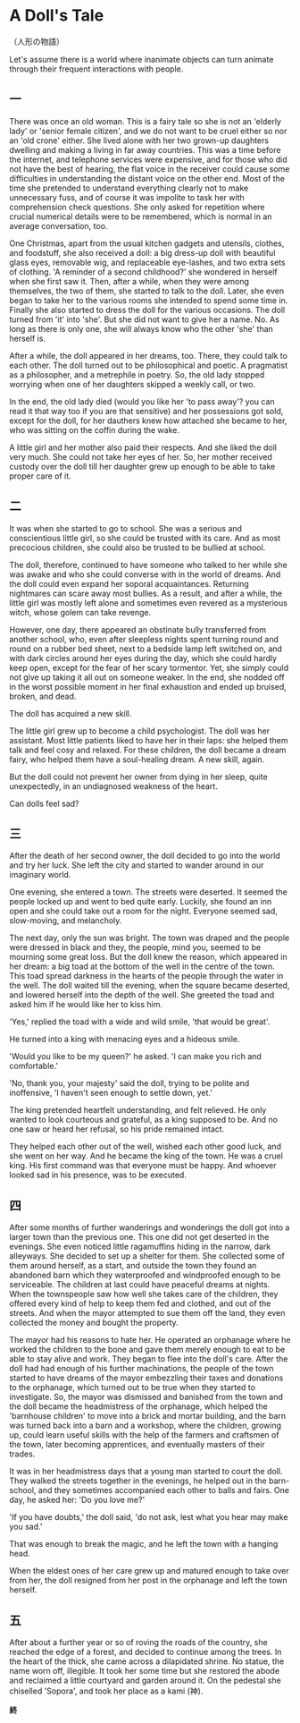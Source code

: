# A Doll's Tale #

（人形の物語）

Let's assume there is a world where inanimate objects can turn animate through their frequent interactions with people.


## 一 ##

There was once an old woman. This is a fairy tale so she is not an 'elderly lady' or 'senior female citizen', and we do not want to be cruel either so nor an 'old crone' either. She lived alone with her two grown-up daughters dwelling and making a living in far away countries. This was a time before the internet, and telephone services were expensive, and for those who did not have the best of hearing, the flat voice in the receiver could cause some difficulties in understanding the distant voice on the other end. Most of the time she pretended to understand everything clearly not to make unnecessary fuss, and of course it was impolite to task her with comprehension check questions. She only asked for repetition where crucial numerical details were to be remembered, which is normal in an average conversation, too.

One Christmas, apart from the usual kitchen gadgets and utensils, clothes, and foodstuff, she also received a doll: a big dress-up doll with beautiful glass eyes, removable wig, and replaceable eye-lashes, and two extra sets of clothing. 'A reminder of a second childhood?' she wondered in herself when she first saw it. Then, after a while, when they were among themselves, the two of them, she started to talk to the doll. Later, she even began to take her to the various rooms she intended to spend some time in. Finally she also started to dress the doll for the various occasions. The doll turned from 'it' into 'she'. But she did not want to give her a name. No. As long as there is only one, she will always know who the other 'she' than herself is.

After a while, the doll appeared in her dreams, too. There, they could talk to each other. The doll turned out to be philosophical and poetic. A pragmatist as a philosopher, and a metrephile in poetry. So, the old lady stopped worrying when one of her daughters skipped a weekly call, or two.

In the end, the old lady died (would you like her 'to pass away'? you can read it that way too if you are that sensitive) and her possessions got sold, except for the doll, for her dauthers knew how attached she became to her, who was sitting on the coffin during the wake.

A little girl and her mother also paid their respects. And she liked the doll very much. She could not take her eyes of her. So, her mother received custody over the doll till her daughter grew up enough to be able to take proper care of it.


## 二 ##

It was when she started to go to school. She was a serious and conscientious little girl, so she could be trusted with its care. And as most precocious children, she could also be trusted to be bullied at school.

The doll, therefore, continued to have someone who talked to her while she was awake and who she could converse with in the world of dreams. And the doll could even expand her soporal acquaintances. Returning nightmares can scare away most bullies. As a result, and after a while, the little girl was mostly left alone and sometimes even revered as a mysterious witch, whose golem can take revenge.

However, one day, there appeared an obstinate bully transferred from another school, who, even after sleepless nights spent turning round and round on a rubber bed sheet, next to a bedside lamp left switched on, and with dark circles around her eyes during the day, which she could hardly keep open, except for the fear of her scary tormentor. Yet, she simply could not give up taking it all out on someone weaker. In the end, she nodded off in the worst possible moment in her final exhaustion and ended up bruised, broken, and dead.

The doll has acquired a new skill.

The little girl grew up to become a child psychologist. The doll was her assistant. Most little patients liked to have her in their laps: she helped them talk and feel cosy and relaxed. For these children, the doll became a dream fairy, who helped them have a soul-healing dream. A new skill, again.

But the doll could not prevent her owner from dying in her sleep, quite unexpectedly, in an undiagnosed weakness of the heart.

Can dolls feel sad?


## 三 ##

After the death of her second owner, the doll decided to go into the world and try her luck. She left the city and started to wander around in our imaginary world.

One evening, she entered a town. The streets were deserted. It seemed the people locked up and went to bed quite early. Luckily, she found an inn open and she could take out a room for the night. Everyone seemed sad, slow-moving, and melancholy. 

The next day, only the sun was bright. The town was draped and the people were dressed in black and they, the people, mind you, seemed to be mourning some great loss. But the doll knew the reason, which appeared in her dream: a big toad at the bottom of the well in the centre of the town. This toad spread darkness in the hearts of the people through the water in the well. The doll waited till the evening, when the square became deserted, and lowered herself into the depth of the well. She greeted the toad and asked him if he would like her to kiss him.

'Yes,' replied the toad with a wide and wild smile, 'that would be great'.

He turned into a king with menacing eyes and a hideous smile.

'Would you like to be my queen?' he asked. 'I can make you rich and comfortable.'

'No, thank you, your majesty' said the doll, trying to be polite and inoffensive, 'I haven't seen enough to settle down, yet.'

The king pretended heartfelt understanding, and felt relieved. He only wanted to look courteous and grateful, as a king supposed to be. And no one saw or heard her refusal, so his pride remained intact.

They helped each other out of the well, wished each other good luck, and she went on her way. And he became the king of the town. He was a cruel king. His first command was that everyone must be happy. And whoever looked sad in his presence, was to be executed.


## 四 ##

After some months of further wanderings and wonderings the doll got into a larger town than the previous one. This one did not get deserted in the evenings. She even noticed little ragamuffins hiding in the narrow, dark alleyways. She decided to set up a shelter for them. She collected some of them around herself, as a start, and outside the town they found an abandoned barn which they waterproofed and windproofed enough to be serviceable. The children at last could have peaceful dreams at nights. When the townspeople saw how well she takes care of the children, they offered every kind of help to keep them fed and clothed, and out of the streets. And when the mayor attempted to sue them off the land, they even collected the money and bought the property.

The mayor had his reasons to hate her. He operated an orphanage where he worked the children to the bone and gave them merely enough to eat to be able to stay alive and work. They began to flee into the doll's care. After the doll had had enough of his further machinations, the people of the town started to have dreams of the mayor embezzling their taxes and donations to the orphanage, which turned out to be true when they started to investigate. So, the mayor was dismissed and banished from the town and the doll became the headmistress of the orphanage, which helped the
'barnhouse children' to move into a brick and mortar building, and the barn was turned back into a barn and a workshop, where the children, growing up, could learn useful skills with the help of the farmers and craftsmen of the town,
later becoming apprentices, and eventually masters of their trades.

It was in her headmistress days that a young man started to court the doll. They walked the streets together in the evenings, he helped out in the barn-school, and they sometimes accompanied each other to balls and fairs. One day, he asked her:  'Do you love me?'

'If you have doubts,' the doll said, 'do not ask, lest what you hear may make you sad.'

That was enough to break the magic, and he left the town with a hanging head.

When the eldest ones of her care grew up and matured enough to take over from her, the doll resigned from her post in the orphanage and left the town herself.

## 五 ##

After about a further year or so of roving the roads of the country, she reached the edge of a forest, and decided to continue among the trees. In the heart of the thick, she came across a dilapidated shrine. No statue, the name worn off, illegible. It took her some time but she restored the abode and reclaimed a little courtyard and garden around it. On the pedestal she chiselled 'Sopora', and took her place as a kami (神).

__終__
